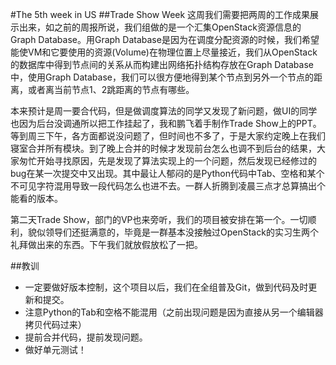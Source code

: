 #The 5th week in US
##Trade Show Week
这周我们需要把两周的工作成果展示出来，如之前的周报所说，我们组做的是一个汇集OpenStack资源信息的Graph Database。用Graph Database是因为在调度分配资源的时候，我们希望能使VM和它要使用的资源(Volume)在物理位置上尽量接近，我们从OpenStack的数据库中得到节点间的关系从而构建出网络拓扑结构存放在Graph Database中，使用Graph Database，我们可以很方便地得到某个节点到另外一个节点的距离，或者离当前节点1、2跳距离的节点有哪些。

本来预计是周一要合代码，但是做调度算法的同学又发现了新问题，做UI的同学也因为后台没调通所以把工作挂起了，我和鹏飞着手制作Trade Show上的PPT。等到周三下午，各方面都说没问题了，但时间也不多了，于是大家约定晚上在我们寝室合并所有模块。到了晚上合并的时候才发现前台怎么也调不到后台的结果，大家匆忙开始寻找原因，先是发现了算法实现上的一个问题，然后发现已经修过的bug在某一次提交中又出现。其中最让人郁闷的是Python代码中Tab、空格和某个不可见字符混用导致一段代码怎么也进不去。一群人折腾到凌晨三点才总算搞出个能看的版本。

第二天Trade Show，部门的VP也来旁听，我们的项目被安排在第一个。一切顺利，貌似领导们还挺满意的，毕竟是一群基本没接触过OpenStack的实习生两个礼拜做出来的东西。下午我们就放假放松了一把。

##教训
* 一定要做好版本控制，这个项目以后，我们在全组普及Git，做到代码及时更新和提交。
* 注意Python的Tab和空格不能混用（之前出现问题是因为直接从另一个编辑器拷贝代码过来）
* 提前合并代码，提前发现问题。
* 做好单元测试！

